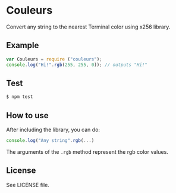 Couleurs
========

Convert any string to the nearest Terminal color using x256 library.

## Example

```js
var Couleurs = require ("couleurs");
console.log("Hi!".rgb(255, 255, 0)); // outputs "Hi!"
```

## Test

```sh
$ npm test
```

## How to use

After including the library, you can do:

```js
console.log("Any string".rgb(...)
```

The arguments of the `.rgb` method represent the rgb color values.

## License
See LICENSE file.
